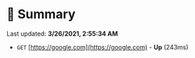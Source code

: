 # 📖 Summary
Last updated: **3/26/2021, 2:55:34 AM**

- `GET` [https://google.com](https://google.com) - **Up** (243ms)
